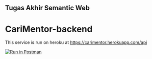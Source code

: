 ## Tugas Akhir Semantic Web
# CariMentor-backend

This service is run on heroku at https://carimentor.herokuapp.com/api

[![Run in Postman](https://run.pstmn.io/button.svg)](https://app.getpostman.com/run-collection/ae7c1d31a785c4c84b8b?action=collection%2Fimport)
